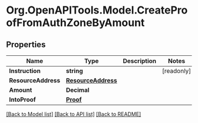 # Org.OpenAPITools.Model.CreateProofFromAuthZoneByAmount

## Properties

| Name                | Type                                      | Description | Notes      |
| ------------------- | ----------------------------------------- | ----------- | ---------- |
| **Instruction**     | **string**                                |             | [readonly] |
| **ResourceAddress** | [**ResourceAddress**](ResourceAddress.md) |             |
| **Amount**          | **Decimal**                               |             |
| **IntoProof**       | [**Proof**](Proof.md)                     |             |

[[Back to Model list]](../README.md#documentation-for-models)
[[Back to API list]](../README.md#documentation-for-api-endpoints)
[[Back to README]](../README.md)
